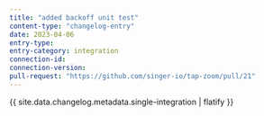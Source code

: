 ```yaml
---
title: "added backoff unit test"
content-type: "changelog-entry"
date: 2023-04-06
entry-type: 
entry-category: integration
connection-id: 
connection-version: 
pull-request: "https://github.com/singer-io/tap-zoom/pull/21"
---
```

{{ site.data.changelog.metadata.single-integration | flatify }}